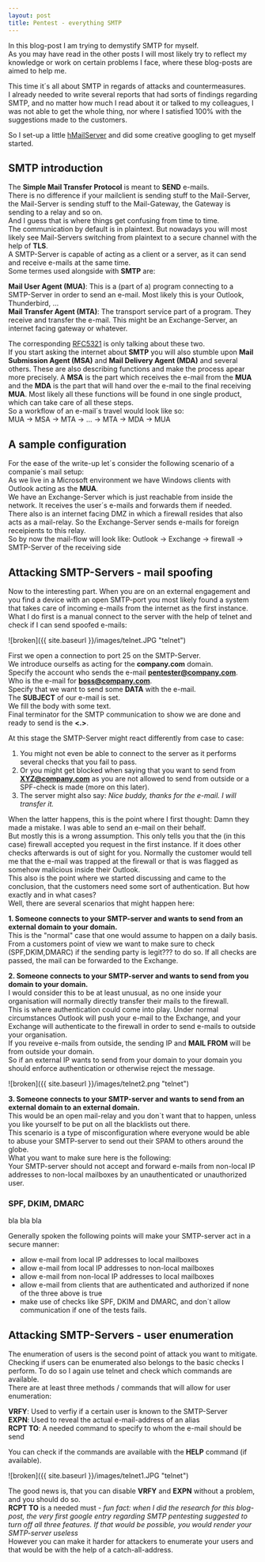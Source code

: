 ```yaml
---
layout: post
title: Pentest - everything SMTP
---
```


In this blog-post I am trying to demystify SMTP for myself.  
As you may have read in the other posts I will most likely try to reflect my knowledge or work on certain problems I face, where these blog-posts are aimed to help me.  

This time it´s all about SMTP in regards of attacks and countermeasures.  
I already needed to write several reports that had sorts of findings regarding SMTP, and no matter how much I read about it or talked to my colleagues, I was not able to get the whole thing, nor where I satisfied 100% with the suggestions made to the customers.    
  
So I set-up a little [hMailServer](https://www.hmailserver.com/download) and did some creative googling to get myself started.  

## SMTP introduction  

The **Simple Mail Transfer Protocol** is meant to **SEND** e-mails.  
There is no difference if your mailclient is sending stuff to the Mail-Server, the Mail-Server is sending stuff to the Mail-Gateway, the Gateway is sending to a relay and so on.  
And I guess that is where things get confusing from time to time.  
The communication by default is in plaintext. But nowadays you will most likely see Mail-Servers switching from plaintext to a secure channel with the help of **TLS**.  
A SMTP-Server is capable of acting as a client or a server, as it can send and receive e-mails at the same time.  
Some termes used alongside with **SMTP** are:  
  
**Mail User Agent (MUA)**: This is a (part of a) program connecting to a SMTP-Server in order to send an e-mail. Most likely this is your Outlook, Thunderbird, ...  
**Mail Transfer Agent (MTA)**: The transport service part of a program. They receive and transfer the e-mail. This might be an Exchange-Server, an internet facing gateway or whatever.  
  
The corresponding [RFC5321](https://tools.ietf.org/html/rfc5321#page-12) is only talking about these two.  
If you start asking the internet about **SMTP** you will also stumble upon **Mail Submission Agent (MSA)** and **Mail Delivery Agent (MDA)** and several others. These are also describing functions and make the process apear more precisely. A **MSA** is the part which receives the e-mail from the **MUA** and the **MDA** is the part that will hand over the e-mail to the final receiving **MUA**. Most likely all these functions will be found in one single product, which can take care of all these steps.  
So a workflow of an e-mail´s travel would look like so:  
MUA → MSA → MTA → … → MTA → MDA → MUA

## A sample configuration  

For the ease of the write-up let´s consider the following scenario of a companie´s mail setup:  
As we live in a Microsoft environment we have Windows clients with Outlook acting as the **MUA**.  
We have an Exchange-Server which is just reachable from inside the network. It receives the user´s e-mails and forwards them if needed.  
There also is an internet facing DMZ in which a firewall resides that also acts as a mail-relay. So the Exchange-Server sends e-mails for foreign receipients to this relay.  
So by now the mail-flow will look like:
Outlook → Exchange → firewall → SMTP-Server of the receiving side

## Attacking SMTP-Servers - mail spoofing

Now to the interesting part. When you are on an external engagement and you find a device with an open SMTP-port you most likely found a system that takes care of incoming e-mails from the internet as the first instance.  
What I do first is a manual connect to the server with the help of telnet and check if I can send spoofed e-mails:  

![broken]({{ site.baseurl }}/images/telnet.JPG "telnet")

First we open a connection to port 25 on the SMTP-Server.  
We introduce ourselfs as acting for the **company.com** domain.  
Specify the account who sends the e-mail **pentester@company.com**.  
Who is the e-mail for **boss@company.com**.  
Specify that we want to send some **DATA** with the e-mail.  
The **SUBJECT** of our e-mail is set.  
We fill the body with some text.  
Final terminator for the SMTP communication to show we are done and ready to send is the **<.>**.  

At this stage the SMTP-Server might react differently from case to case:

1. You might not even be able to connect to the server as it performs several checks that you fail to pass.  
2. Or you might get blocked when saying that you want to send from **XYZ@company.com** as you are not allowed to send from outside or a SPF-check is made (more on this later).  
3. The server might also say: *Nice buddy, thanks for the e-mail. I will transfer it.*  

When the latter happens, this is the point where I first thought: Damn they made a mistake. I was able to send an e-mail on their behalf.  
But mostly this is a wrong assumption. This only tells you that the (in this case) firewall accepted you request in the first instance. If it does other checks afterwards is out of sight for you. Normally the customer would tell me that the e-mail was trapped at the firewall or that is was flagged as somehow malicious inside their Outlook.   
This also is the point where we started discussing and came to the conclusion, that the customers need some sort of authentication. But how exactly and in what cases?  
Well, there are several scenarios that might happen here:  

**1. Someone connects to your SMTP-server and wants to send from an external domain to your domain.**  
This is the "normal" case that one would assume to happen on a daily basis.  
From a customers point of view we want to make sure to check (SPF,DKIM,DMARC) if the sending party is legit??? to do so. If all checks are passed, the mail can be forwarded to the Exchange.   

**2. Someone connects to your SMTP-server and wants to send from you domain to your domain.**  
I would consider this to be at least unusual, as no one inside your organisation will normally directly transfer their mails to the firewall.  
This is where authentication could come into play. Under normal circumstances Outlook will push your e-mail to the Exchange, and your Exchange will authenticate to the firewall in order to send e-mails to outside your organisation.  
If you reveive e-mails from outside, the sending IP and **MAIL FROM** will be from outside your domain.   
So if an external IP wants to send from your domain to your domain you should enforce authentication or otherwise reject the message.  

![broken]({{ site.baseurl }}/images/telnet2.png "telnet")

**3. Someone connects to your SMTP-server and wants to send from an external domain to an external domain.**  
This would be an open mail-relay and you don´t want that to happen, unless you like yourself to be put on all the blacklists out there.  
This scenario is a type of misconfiguration where everyone would be able to abuse your SMTP-server to send out their SPAM to others around the globe.  
What you want to make sure here is the following:  
Your SMTP-server should not accept and forward e-mails from non-local IP addresses to non-local mailboxes by an unauthenticated or unauthorized user.  


### SPF, DKIM, DMARC
bla bla bla  

Generally spoken the following points will make your SMTP-server act in a secure manner:  

- allow e-mail from local IP addresses to local mailboxes
- allow e-mail from local IP addresses to non-local mailboxes
- allow e-mail from non-local IP addresses to local mailboxes
- allow e-mail from clients that are authenticated and authorized if none of the three above is true
- make use of checks like SPF, DKIM and DMARC, and don´t allow communication if one of the tests fails.  


## Attacking SMTP-Servers - user enumeration

The enumeration of users is the second point of attack you want to mitigate.  
Checking if users can be enumerated also belongs to the basic checks I perform. To do so I again use telnet and check which commands are available.  
There are at least three methods / commands that will allow for user enumeration:  
  
**VRFY**: Used to verfiy if a certain user is known to the SMTP-Server  
**EXPN**: Used to reveal the actual e-mail-address of an alias  
**RCPT TO**: A needed command to specify to whom the e-mail should be send  
  
You can check if the commands are available with the **HELP** command (if available).  

![broken]({{ site.baseurl }}/images/telnet1.JPG "telnet")  



The good news is, that you can disable **VRFY** and **EXPN** without a problem, and you should do so.  
**RCPT TO** is a needed must - *fun fact: when I did the research for this blog-post, the very first google entry regarding SMTP pentesting suggested to turn off all three features. If that would be possible, you would render your SMTP-server useless*  
However you can make it harder for attackers to enumerate your users and that would be with the help of a catch-all-address.  